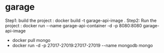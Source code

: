 # garage

Step1: build the project : docker build -t garage-api-image .
Step2: Run the project : docker run --name garage-api-container -d -p 8080:8080 garage-api-image
- docker pull mongo
- docker run -d -p 27017-27019:27017-27019 --name mongodb mongo
